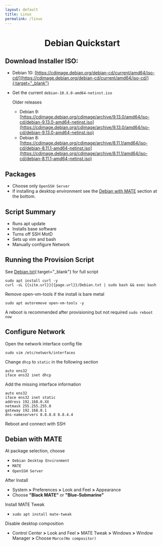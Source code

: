 ```yaml
---
layout: default
title: Linux
permalink: /linux
---
```


# <center>Debian Quickstart</center>

## Download Installer ISO:
- Debian 10: [https://cdimage.debian.org/debian-cd/current/amd64/iso-cd/](https://cdimage.debian.org/debian-cd/current/amd64/iso-cd/){:target="_blank"}
- Get the current `debian-10.X.0-amd64-netinst.iso`

  Older releases
  - Debian 9: [https://cdimage.debian.org/cdimage/archive/9.13.0/amd64/iso-cd/debian-9.13.0-amd64-netinst.iso](https://cdimage.debian.org/cdimage/archive/9.13.0/amd64/iso-cd/debian-9.13.0-amd64-netinst.iso)
  - Debian 8: [https://cdimage.debian.org/cdimage/archive/8.11.1/amd64/iso-cd/debian-8.11.1-amd64-netinst.iso](https://cdimage.debian.org/cdimage/archive/8.11.1/amd64/iso-cd/debian-8.11.1-amd64-netinst.iso)

## Packages
- Choose only `OpenSSH Server`
- If installing a desktop environment see the [Debian with MATE](#debian-with-mate) section at the bottom.

## Script Summary
- Runs apt update
- Installs base software
- Turns off SSH MotD
- Sets up vim and bash
- Manually configure Network

## Running the Provision Script
See [Debian.txt]({{site.url}}{{page.url}}/Debian.txt){:target="_blank"} for full script

```
sudo apt install curl -y
curl -sL {{site.url}}{{page.url}}/Debian.txt | sudo bash && exec bash
```
Remove open-vm-tools if the install is bare metal
```
sudo apt autoremove open-vm-tools -y
```

A reboot is recommended after provisioning but not required
`sudo reboot now`

## Configure Network
Open the network interface config file
```
sudo vim /etc/network/interfaces
```

Change `dhcp` to `static` in the following section
```
auto ens32
iface ens32 inet dhcp
```

Add the missing interface information
```
auto ens32
iface ens32 inet static
address 192.168.0.XX
netmask 255.255.255.0
gateway 192.168.0.1
dns-nameservers 8.8.8.8 8.8.4.4
```

Reboot and connect with SSH

## Debian with MATE ##
At package selection, choose
- `Debian Desktop Environment`
- `MATE`
- `OpenSSH Server`

After Install
- System **>** Preferences **>** Look and Feel **>** Appearance
- Choose **"Black MATE"** or **"Blue-Submarine"**

Install MATE Tweak
 - `sudo apt install mate-tweak`

Disable desktop composition
- Control Center **>** Look and Feel **>** MATE Tweak **>** Windows **>** Window Manager **>** Choose `Marco(No compositor)`
